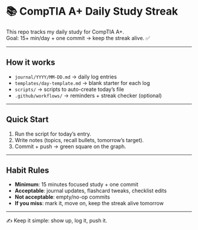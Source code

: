 # 📚 CompTIA A+ Daily Study Streak

This repo tracks my daily study for CompTIA A+.  
Goal: 15+ min/day + one commit → keep the streak alive. ✅

---

## How it works
- `journal/YYYY/MM-DD.md` → daily log entries  
- `templates/day-template.md` → blank starter for each log  
- `scripts/` → scripts to auto-create today’s file  
- `.github/workflows/` → reminders + streak checker (optional)  

---

## Quick Start
1. Run the script for today’s entry.  
2. Write notes (topics, recall bullets, tomorrow’s target).  
3. Commit + push → green square on the graph.  

---

## Habit Rules
- **Minimum**: 15 minutes focused study + one commit  
- **Acceptable**: journal updates, flashcard tweaks, checklist edits  
- **Not acceptable**: empty/no-op commits  
- **If you miss**: mark it, move on, keep the streak alive tomorrow  

---

✍️ Keep it simple: show up, log it, push it.
